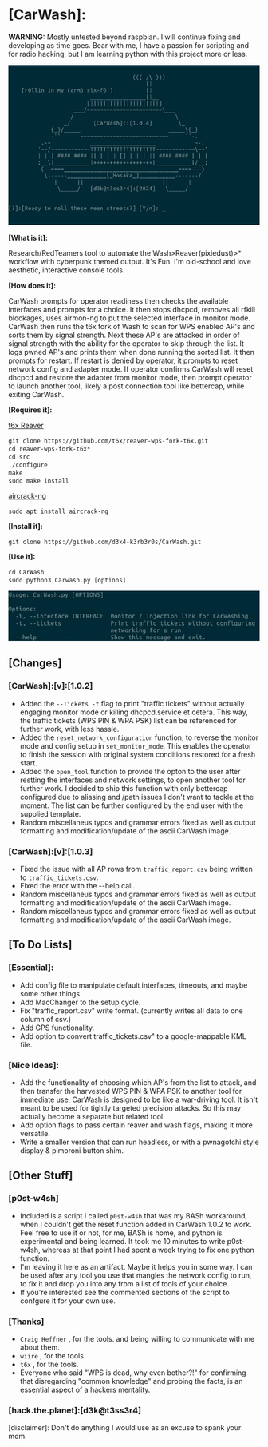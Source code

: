 # [CarWash]:
**WARNING:** Mostly untested beyond raspbian.  I will continue fixing and developing as time goes. Bear with me, I have a passion for scripting and for radio hacking,
but I am learning python with this project more or less. 

![carwashcar](ascii_car.jpg)

**[What is it]:**

Research/RedTeamers tool to automate the Wash>Reaver(pixiedust)>* workflow with cyberpunk themed output. It's Fun. I'm old-school and love aesthetic, interactive console tools. 

**[How does it]:**

CarWash prompts for operator readiness then checks the available interfaces and prompts for a choice. It then stops dhcpcd, removes all rfkill blockages, uses airmon-ng to put the selected interface in monitor mode. CarWash then runs the t6x fork of Wash to scan for WPS enabled AP's and sorts them by signal strength. Next these AP's are attacked in order of signal strength with the ability for the operator to skip through the list. It logs pwned AP's and prints them when done running the sorted list. It then prompts for restart. If restart is denied by operator, it prompts to reset network config and adapter mode. If operator confirms CarWash will reset dhcpcd and restore the adapter from monitor mode, then prompt operator to launch another tool, likely a post connection tool like bettercap, while exiting CarWash. 

**[Requires it]:**

[t6x Reaver](https://github.com/t6x/reaver-wps-fork-t6x)
  ```
  git clone https://github.com/t6x/reaver-wps-fork-t6x.git
  cd reaver-wps-fork-t6x*
  cd src
  ./configure
  make
  sudo make install
  ```
[aircrack-ng](https://github.com/aircrack-ng/aircrack-ng)
  ```
  sudo apt install aircrack-ng

  ```


**[Install it]:**
  ```
  git clone https://github.com/d3k4-k3rb3r0s/CarWash.git
  ```
**[Use it]:**
  ```
  cd CarWash
  sudo python3 Carwash.py [options]
  ```
![usage](carwash_usage.jpg)



## [Changes]
### [CarWash]:[v]:[1.0.2]
  - Added the `--Tickets -t` flag to print "traffic tickets" without actually engaging monitor mode or killing dhcpcd.service et cetera. This way, the traffic tickets 
    (WPS PIN & WPA PSK) list can be referenced for further work, with less hassle.
  - Added the `reset_network_configuration` function, to reverse the monitor mode and config setup in `set_monitor_mode`. This enables the operator to finish the session with original system conditions restored for a fresh start.
  - Added the `open_tool` function to provide the opton to the user after restting the interfaces and network settings, to open another tool for further work. I decided to ship this function with only bettercap configured due to aliasing and /path issues I don't want to tackle at the moment.  The list can be further configured by the end user with the supplied template.
  - Random miscellaneus typos and grammar errors fixed as well as output formatting and modification/update of the ascii CarWash image.
### [CarWash]:[v]:[1.0.3]
  - Fixed the issue with all AP rows from `traffic_report.csv` being written to `traffic_tickets.csv`.
  - Fixed the error with the --help call.
  - Random miscellaneus typos and grammar errors fixed as well as output formatting and modification/update of the ascii CarWash image.
  - Random miscellaneus typos and grammar errors fixed as well as output formatting and modification/update of the ascii CarWash image.


## [To Do Lists]

### [Essential]:
 - Add config file to manipulate default interfaces, timeouts, and maybe some other things.
 - Add MacChanger to the setup cycle.
 - Fix "traffic_report.csv" write format. (currently writes all data to one column of csv.)
 - Add GPS functionality.
 - Add option to convert traffic_tickets.csv" to a google-mappable KML file.
  
### [Nice Ideas]:
 - Add the functionality of choosing which AP's from the list to attack, and then transfer the harvested WPS PIN & WPA PSK to another tool for immediate use, CarWash is 
   designed to be like a war-driving tool. It isn't meant to be used for tightly targeted precision attacks. So this may actually become a separate but related tool.
 - Add option flags to pass certain reaver and wash flags, making it more versatile.
 - Write a smaller version that can run headless, or with a pwnagotchi style display & pimoroni button shim.


## [Other Stuff]

### [p0st-w4sh]
 - Included is a script I called `p0st-w4sh` that was my BASh workaround, when I couldn't get the reset function added in CarWash:1.0.2 to work. Feel free to use it or       not, for me, BASh is home, and python is experimental and being learned. It took me 10 minutes to write p0st-w4sh, whereas at that point I had spent a week trying to      fix one python function.
 - I'm leaving it here as an artifact. Maybe it helps you in some way. I can be used after any tool you use that mangles the network config to run, to fix it and drop you    into any from a list of tools of your choice. 
 - If you're interested see the commented sections of the script to confgure it for your own use.

### [Thanks]
- `Craig Heffner` , for the tools. and being willing to communicate with me about them. 
- `wiire` , for the tools.
- `t6x` , for the tools.
- Everyone who said "WPS is dead, why even bother?!" for confirming that disregarding "common knowledge" and probing the facts, is an essential aspect of a hackers mentality.


### [hack.the.planet]:[d3k@t3ss3r4]
[disclaimer]: Don't do anything I would use as an excuse to spank your mom.
